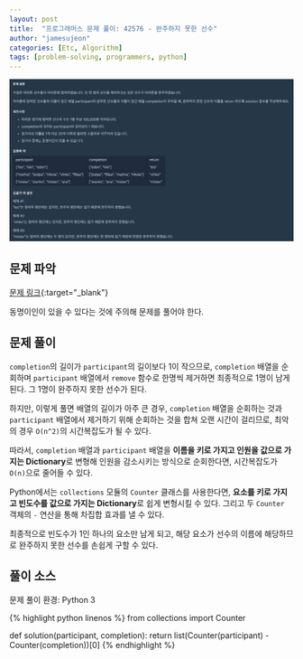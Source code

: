 ```yaml
---
layout: post
title:  "프로그래머스 문제 풀이: 42576 - 완주하지 못한 선수"
author: "jamesujeon"
categories: [Etc, Algorithm]
tags: [problem-solving, programmers, python]
---
```


![42576 - 완주하지 못한 선수](assets/programmers_42576.png)

## 문제 파악

[문제 링크](https://programmers.co.kr/learn/courses/30/lessons/42576){:target="_blank"}

동명이인이 있을 수 있다는 것에 주의해 문제를 풀어야 한다.

## 문제 풀이

`completion`의 길이가 `participant`의 길이보다 1이 작으므로,
`completion` 배열을 순회하며 `participant` 배열에서 `remove` 함수로 한명씩 제거하면 최종적으로 1명이 남게 된다.
그 1명이 완주하지 못한 선수가 된다.

하지만, 이렇게 풀면 배열의 길이가 아주 큰 경우,
`completion` 배열을 순회하는 것과 `participant` 배열에서 제거하기 위해 순회하는 것을 합쳐
오랜 시간이 걸리므로, 최악의 경우 `O(n^2)`의 시간복잡도가 될 수 있다.

따라서, `completion` 배열과 `participant` 배열을 **이름을 키로 가지고 인원을 값으로 가지는 Dictionary**로 변형해
인원을 감소시키는 방식으로 순회한다면, 시간복잡도가 `O(n)`으로 줄어들 수 있다.

Python에서는 `collections` 모듈의 `Counter` 클래스를 사용한다면,
**요소를 키로 가지고 빈도수를 값으로 가지는 Dictionary**로 쉽게 변형시킬 수 있다.
그리고 두 `Counter` 객체의 `-` 연산을 통해 차집합 효과를 낼 수 있다.

최종적으로 빈도수가 1인 하나의 요소만 남게 되고, 해당 요소가 선수의 이름에 해당하므로 완주하지 못한 선수를 손쉽게 구할 수 있다.

## 풀이 소스

문제 풀이 환경: Python 3

{% highlight python linenos %}
from collections import Counter

def solution(participant, completion):
    return list(Counter(participant) - Counter(completion))[0]
{% endhighlight %}
